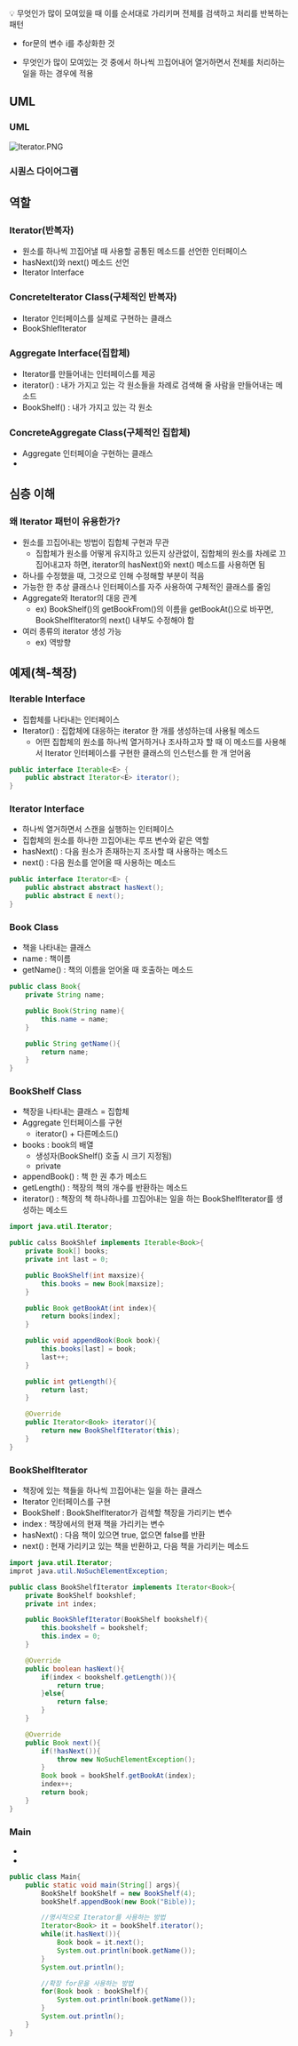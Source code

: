 <aside>
💡 무엇인가 많이 모여있을 때 이를 순서대로 가리키며 전체를 검색하고 처리를 반복하는 패턴

</aside>

- for문의 변수 i를 추상화한 것

- 무엇인가 많이 모여있는 것 중에서 하나씩 끄집어내어 열거하면서 전체를 처리하는 일을 하는 경우에 적용

## UML

### UML

![Iterator.PNG](https://s3-us-west-2.amazonaws.com/secure.notion-static.com/0d4772d3-7a81-48be-b9d3-888f10601699/Iterator.png)

### 시퀀스 다이어그램

## 역할

### Iterator(반복자)

- 원소를 하나씩 끄집어낼 때 사용할 공통된 메소드를 선언한 인터페이스
- hasNext()와 next() 메소드 선언
- Iterator Interface

### ConcreteIterator Class(구체적인 반복자)

- Iterator 인터페이스를 실제로 구현하는 클래스
- BookShlefIterator

### Aggregate Interface(집합체)

- Iterator를 만들어내는 인터페이스를 제공
- iterator() : 내가 가지고 있는 각 원소들을 차례로 검색해 줄 사람을 만들어내는 메소드
- BookShelf() : 내가 가지고 있는 각 원소

### ConcreteAggregate Class(구체적인 집합체)

- Aggregate 인터페이슬 구현하는 클래스
- 

## 심층 이해

### 왜 Iterator 패턴이 유용한가?

- 원소를 끄집어내는 방법이 집합체 구현과 무관
    - 집합체가 원소를 어떻게 유지하고 있든지 상관없이, 집합체의 원소를 차례로 끄집어내고자 하면, iterator의 hasNext()와 next() 메소드를 사용하면 됨
- 하나를 수정했을 때, 그것으로 인해 수정해할 부분이 적음
- 가능한 한 추상 클래스나 인터페이스를 자주 사용하여 구체적인 클래스를 줄임
- Aggregate와 Iterator의 대응 관계
    - ex) BookShelf()의 getBookFrom()의 이름을 getBookAt()으로 바꾸면, BookShelfIterator의 next() 내부도 수정해야 함
- 여러 종류의 iterator 생성 가능
    - ex) 역방향

## 예제(책-책장)

### Iterable<E> Interface

- 집합체를 나타내는 인터페이스
- Iterator() : 집합체에 대응하는 iterator 한 개를 생성하는데 사용될 메소드
    - 어떤 집합체의 원소를 하나씩 열거하거나 조사하고자 할 때 이 메소드를 사용해서 Iterator 인터페이스를 구현한 클래스의 인스턴스를 한 개 얻어옴

```java
public interface Iterable<E> {
	public abstract Iterator<E> iterator();
}
```

### Iterator<E> Interface

- 하나씩 열거하면서 스캔을 실행하는 인터페이스
- 집합체의 원소를 하나한 끄집어내는 루프 변수와 같은 역할
- hasNext() : 다음 원소가 존재하는지 조사할 때 사용하는 메소드
- next() : 다음 원소를 얻어올 때 사용하는 메소드

```java
public interface Iterator<E> {
	public abstract abstract hasNext();
	public abstract E next();
}
```

### Book Class

- 책을 나타내는 클래스
- name : 책이름
- getName() : 책의 이름을 얻어올 때 호출하는 메소드

```java
public class Book{
	private String name;

	public Book(String name){
		this.name = name;
	}

	public String getName(){
		return name;
	}
}
```

### BookShelf Class

- 책장을 나타내는 클래스 = 집합체
- Aggregate 인터페이스를 구현
    - iterator() + 다른메소드()
- books : book의 배열
    - 생성자(BookShelf() 호출 시 크기 지정됨)
    - private
- appendBook() : 책 한 권 추가 메소드
- getLength() : 책장의 책의 개수를 반환하는 메소드
- iterator() : 책장의 책 하나하나를 끄집어내는 일을 하는 BookShelfIterator를 생성하는 메소드

```java
import java.util.Iterator;

public calss BookShlef implements Iterable<Book>{
	private Book[] books;
	private int last = 0;

	public BookShelf(int maxsize){
		this.books = new Book[maxsize];
	}

	public Book getBookAt(int index){
		return books[index];
	}

	public void appendBook(Book book){
		this.books[last] = book;
		last++;
	}

	public int getLength(){
		return last;
	}

	@Override
	public Iterator<Book> iterator(){
		return new BookShelfIterator(this);
	}
}
```

### BookShelfIterator

- 책장에 있는 책들을 하나씩 끄집어내는 일을 하는 클래스
- Iterator 인터페이스를 구현
- BookShelf : BookShelfIterator가 검색할 책장을 가리키는 변수
- index : 책장에서의 현재 책을 가리키는 변수
- hasNext() : 다음 책이 있으면 true, 없으면 false를 반환
- next() : 현재 가리키고 있는 책을 반환하고, 다음 책을 가리키는 메소드

```java
import java.util.Iterator;
improt java.util.NoSuchElementException;

public class BookShelfIterator implements Iterator<Book>{
	private BookShelf bookshlef;
	private int index;

	public BookShlefIterator(BookShelf bookshelf){
		this.bookshelf = bookshelf;
		this.index = 0;
	}

	@Override
	public boolean hasNext(){
		if(index < bookshelf.getLength()){
			return true;
		}else{
			return false;
		}
	}

	@Override
	public Book next(){
		if(!hasNext()){
			throw new NoSuchElementException();
		}
		Book book = bookShelf.getBookAt(index);
		index++;
		return book;
	}
}
```

### Main

- 
- 

```java
public class Main{
	public static void main(String[] args){
		BookShelf bookShelf = new BookShelf(4);
		bookShelf.appendBook(new Book("Bible));

		//명시적으로 Iterator를 사용하는 방법
		Iterator<Book> it = bookShelf.iterator();
		while(it.hasNext()){
			Book book = it.next();
			System.out.println(book.getName());
		}
		System.out.println();

		//확장 for문을 사용하는 방법
		for(Book book : bookShelf){
			System.out.println(book.getName());
		}
		System.out.println();
	}
}
```
